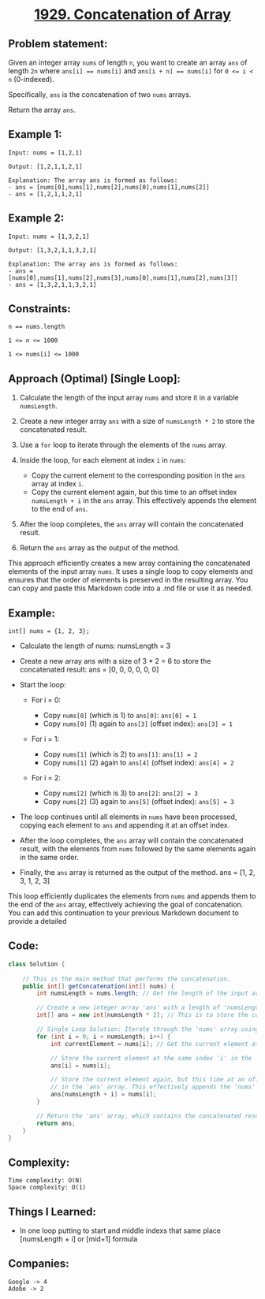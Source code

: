<h1 align="center"><a href="https://leetcode.com/problems/concatenation-of-array/" target="_blank">1929. Concatenation of Array</a></h1>

## Problem statement:
Given an integer array `nums` of length `n`, you want to create an array `ans` of length `2n` where `ans[i] == nums[i]` and `ans[i + n] == nums[i]` for `0 <= i < n` (0-indexed).

Specifically, `ans` is the concatenation of two `nums` arrays.

Return the array `ans`.

## Example 1:

```
Input: nums = [1,2,1]

Output: [1,2,1,1,2,1]

Explanation: The array ans is formed as follows:
- ans = [nums[0],nums[1],nums[2],nums[0],nums[1],nums[2]]
- ans = [1,2,1,1,2,1]
```

## Example 2:

```
Input: nums = [1,3,2,1]

Output: [1,3,2,1,1,3,2,1]

Explanation: The array ans is formed as follows:
- ans = [nums[0],nums[1],nums[2],nums[3],nums[0],nums[1],nums[2],nums[3]]
- ans = [1,3,2,1,1,3,2,1]
```




## Constraints:

```
n == nums.length

1 <= n <= 1000

1 <= nums[i] <= 1000
```


 

## Approach (Optimal) [Single Loop]:

1. Calculate the length of the input array `nums` and store it in a variable `numsLength`.

2. Create a new integer array `ans` with a size of `numsLength * 2` to store the concatenated result.

3. Use a `for` loop to iterate through the elements of the `nums` array.

4. Inside the loop, for each element at index `i` in `nums`:
    - Copy the current element to the corresponding position in the `ans` array at index `i`.
    - Copy the current element again, but this time to an offset index `numsLength + i` in the `ans` array. This effectively appends the element to the end of `ans`.

5. After the loop completes, the `ans` array will contain the concatenated result.

6. Return the `ans` array as the output of the method.

This approach efficiently creates a new array containing the concatenated elements of the input array `nums`. It uses a single loop to copy elements and ensures that the order of elements is preserved in the resulting array.
You can copy and paste this Markdown code into a .md file or use it as needed.


## Example:
```
int[] nums = {1, 2, 3};
```
- Calculate the length of nums:
numsLength = 3

- Create a new array ans with a size of 3 * 2 = 6 to store the concatenated result:
ans = [0, 0, 0, 0, 0, 0]

- Start the loop:

   - For i = 0:
     - Copy `nums[0]` (which is 1) to `ans[0]`: `ans[0] = 1`
     - Copy `nums[0]` (1) again to `ans[3]` (offset index): `ans[3] = 1`
   
   - For i = 1:
     - Copy `nums[1]` (which is 2) to `ans[1]`: `ans[1] = 2`
     - Copy `nums[1]` (2) again to `ans[4]` (offset index): `ans[4] = 2`

   - For i = 2:
     - Copy `nums[2]` (which is 3) to `ans[2]`: `ans[2] = 3`
     - Copy `nums[2]` (3) again to `ans[5]` (offset index): `ans[5] = 3`

- The loop continues until all elements in `nums` have been processed, copying each element to `ans` and appending it at an offset index. 

- After the loop completes, the `ans` array will contain the concatenated result, with the elements from `nums` followed by the same elements again in the same order.

- Finally, the `ans` array is returned as the output of the method.
ans = [1, 2, 3, 1, 2, 3]

This loop efficiently duplicates the elements from `nums` and appends them to the end of the `ans` array, effectively achieving the goal of concatenation.
You can add this continuation to your previous Markdown document to provide a detailed 





## Code: 

```java
class Solution {
   
    // This is the main method that performs the concatenation.
    public int[] getConcatenation(int[] nums) {
        int numsLength = nums.length; // Get the length of the input array 'nums'.

        // Create a new integer array 'ans' with a length of 'numsLength * 2'.
        int[] ans = new int[numsLength * 2]; // This is to store the concatenated result.

        // Single Loop Solution: Iterate through the 'nums' array using a for loop.
        for (int i = 0; i < numsLength; i++) {
            int currentElement = nums[i]; // Get the current element at index 'i' in 'nums'.

            // Store the current element at the same index 'i' in the 'ans' array.
            ans[i] = nums[i];

            // Store the current element again, but this time at an offset index 'numsLength + i'
            // in the 'ans' array. This effectively appends the 'nums' array to itself.
            ans[numsLength + i] = nums[i];
        }

        // Return the 'ans' array, which contains the concatenated result.
        return ans;
    }
}
```







## Complexity:

```
Time complexity: O(N)
Space complexity: O(1)
```

## Things I Learned:

- In one loop putting to start and middle indexs that same place [numsLength + i] or [mid+1] formula
  


## Companies:

```
Google -> 4
Adobe -> 2
```





